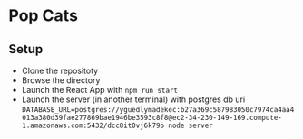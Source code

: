 # Pop Cats

## Setup

- Clone the repositoty
- Browse the directory
- Launch the React App with `npm run start`
- Launch the server (in another terminal) with postgres db uri
```DATABASE_URL=postgres://yguedlymadekec:b27a369c587983050c7974ca4aa4013a380d39fae277869bae1946be3593c8f8@ec2-34-230-149-169.compute-1.amazonaws.com:5432/dcc8it0vj6k79o node server```
